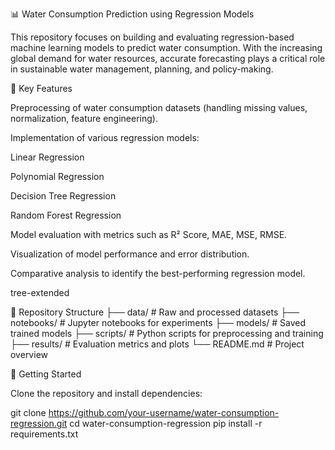 📊 Water Consumption Prediction using Regression Models

This repository focuses on building and evaluating regression-based machine learning models to predict water consumption. With the increasing global demand for water resources, accurate forecasting plays a critical role in sustainable water management, planning, and policy-making.

🔎 Key Features

Preprocessing of water consumption datasets (handling missing values, normalization, feature engineering).

Implementation of various regression models:

Linear Regression

Polynomial Regression

Decision Tree Regression

Random Forest Regression

Model evaluation with metrics such as R² Score, MAE, MSE, RMSE.

Visualization of model performance and error distribution.

Comparative analysis to identify the best-performing regression model.

  
tree-extended

📂 Repository Structure
├── data/              # Raw and processed datasets
├── notebooks/         # Jupyter notebooks for experiments
├── models/            # Saved trained models
├── scripts/           # Python scripts for preprocessing and training
├── results/           # Evaluation metrics and plots
└── README.md          # Project overview

 
🚀 Getting Started

Clone the repository and install dependencies:

git clone https://github.com/your-username/water-consumption-regression.git
cd water-consumption-regression
pip install -r requirements.txt


